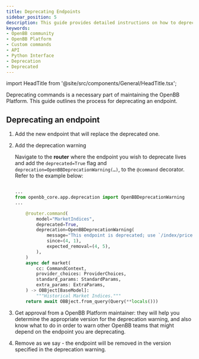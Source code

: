 ```yaml
---
title: Deprecating Endpoints
sidebar_position: 5
description: This guide provides detailed instructions on how to deprecate an endpoint in the OpenBB Platform.
keywords:
- OpenBB community
- OpenBB Platform
- Custom commands
- API
- Python Interface
- Deprecation
- Deprecated
---
```


import HeadTitle from '@site/src/components/General/HeadTitle.tsx';

<HeadTitle title="Deprecating Endpoints - Contributor Guidelines - Development | OpenBB Platform Docs" />

Deprecating commands is a necessary part of maintaining the OpenBB Platform. This guide outlines the process for deprecating an endpoint.

## Deprecating an endpoint

1. Add the new endpoint that will replace the deprecated one.

2. Add the deprecation warning

    Navigate to the **router** where the endpoint you wish to deprecate lives and add the `deprecated=True` flag and `deprecation=OpenBBDeprecationWarning(…)`, to the `@command` decorator. Refer to the example below:

    ```python

    ...
    from openbb_core.app.deprecation import OpenBBDeprecationWarning
    ...

        @router.command(
            model="MarketIndices",
            deprecated=True,
            deprecation=OpenBBDeprecationWarning(
                message="This endpoint is deprecated; use `/index/price/historical` instead.",
                since=(4, 1),
                expected_removal=(4, 5),
            ),
        )
        async def market(
            cc: CommandContext,
            provider_choices: ProviderChoices,
            standard_params: StandardParams,
            extra_params: ExtraParams,
        ) -> OBBject[BaseModel]:
            """Historical Market Indices."""
        return await OBBject.from_query(Query(**locals()))

    ```

3. Get approval from a OpenBB Platform maintainer: they will help you determine the appropriate version for the deprecation warning, and also know what to do in order to warn other OpenBB teams that might depend on the endpoint you are deprecating.

4. Remove as we say - the endpoint will be removed in the version specified in the deprecation warning.